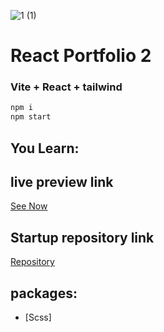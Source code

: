 ![1 (1)](https://github.com/user-attachments/assets/67ea7b7d-ab6c-46d9-b194-810960f0ec34)




# React Portfolio 2
### Vite + React + tailwind

```bash 
npm i
npm start
```
## You Learn:



## live preview link
[See Now]()

## Startup repository link
[Repository]()


## packages:
+ [Scss]


